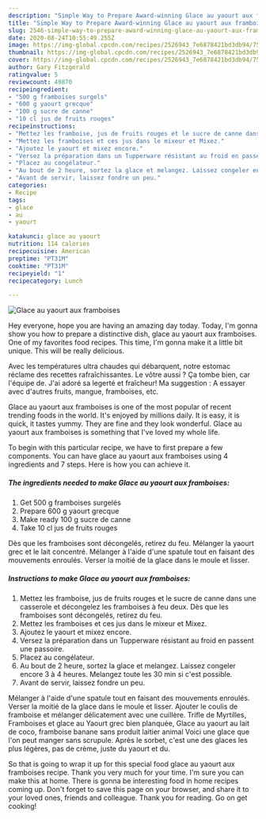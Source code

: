 ```yaml
---
description: "Simple Way to Prepare Award-winning Glace au yaourt aux framboises"
title: "Simple Way to Prepare Award-winning Glace au yaourt aux framboises"
slug: 2546-simple-way-to-prepare-award-winning-glace-au-yaourt-aux-framboises
date: 2020-08-24T10:55:49.255Z
image: https://img-global.cpcdn.com/recipes/2526943_7e6878421bd3db94/751x532cq70/glace-au-yaourt-aux-framboises-photo-principale-de-la-recette.jpg
thumbnail: https://img-global.cpcdn.com/recipes/2526943_7e6878421bd3db94/751x532cq70/glace-au-yaourt-aux-framboises-photo-principale-de-la-recette.jpg
cover: https://img-global.cpcdn.com/recipes/2526943_7e6878421bd3db94/751x532cq70/glace-au-yaourt-aux-framboises-photo-principale-de-la-recette.jpg
author: Gary Fitzgerald
ratingvalue: 5
reviewcount: 49870
recipeingredient:
- "500 g framboises surgels"
- "600 g yaourt grecque"
- "100 g sucre de canne"
- "10 cl jus de fruits rouges"
recipeinstructions:
- "Mettez les framboise, jus de fruits rouges et le sucre de canne dans une casserole et décongelez les framboises à feu deux. Dès que les framboises sont décongelés, retirez du feu."
- "Mettez les framboises et ces jus dans le mixeur et Mixez."
- "Ajoutez le yaourt et mixez encore."
- "Versez la préparation dans un Tupperware résistant au froid en passent une passoire."
- "Placez au congélateur."
- "Au bout de 2 heure, sortez la glace et melangez. Laissez congeler encore 3 à 4  heures. Melangez toute les 30 min si c&#39;est possible."
- "Avant de servir, laissez fondre un peu."
categories:
- Recipe
tags:
- glace
- au
- yaourt

katakunci: glace au yaourt 
nutrition: 114 calories
recipecuisine: American
preptime: "PT31M"
cooktime: "PT31M"
recipeyield: "1"
recipecategory: Lunch

---
```



![Glace au yaourt aux framboises](https://img-global.cpcdn.com/recipes/2526943_7e6878421bd3db94/751x532cq70/glace-au-yaourt-aux-framboises-photo-principale-de-la-recette.jpg)

Hey everyone, hope you are having an amazing day today. Today, I'm gonna show you how to prepare a distinctive dish, glace au yaourt aux framboises. One of my favorites food recipes. This time, I'm gonna make it a little bit unique. This will be really delicious.

Avec les températures ultra chaudes qui débarquent, notre estomac réclame des recettes rafraîchissantes. Le vôtre aussi ? Ça tombe bien, car l&#39;équipe de. J&#39;ai adoré sa legerté et fraîcheur! Ma suggestion : A essayer avec d&#39;autres fruits, mangue, framboises, etc.

Glace au yaourt aux framboises is one of the most popular of recent trending foods in the world. It's enjoyed by millions daily. It is easy, it is quick, it tastes yummy. They are fine and they look wonderful. Glace au yaourt aux framboises is something that I've loved my whole life.


To begin with this particular recipe, we have to first prepare a few components. You can have glace au yaourt aux framboises using 4 ingredients and 7 steps. Here is how you can achieve it.

<!--inarticleads1-->

##### The ingredients needed to make Glace au yaourt aux framboises:

1. Get 500 g framboises surgelés
1. Prepare 600 g yaourt grecque
1. Make ready 100 g sucre de canne
1. Take 10 cl jus de fruits rouges


Dès que les framboises sont décongelés, retirez du feu. Mélanger la yaourt grec et le lait concentré. Mélanger à l&#39;aide d&#39;une spatule tout en faisant des mouvements enroulés. Verser la moitié de la glace dans le moule et lisser. 

<!--inarticleads2-->

##### Instructions to make Glace au yaourt aux framboises:

1. Mettez les framboise, jus de fruits rouges et le sucre de canne dans une casserole et décongelez les framboises à feu deux. Dès que les framboises sont décongelés, retirez du feu.
1. Mettez les framboises et ces jus dans le mixeur et Mixez.
1. Ajoutez le yaourt et mixez encore.
1. Versez la préparation dans un Tupperware résistant au froid en passent une passoire.
1. Placez au congélateur.
1. Au bout de 2 heure, sortez la glace et melangez. Laissez congeler encore 3 à 4  heures. Melangez toute les 30 min si c&#39;est possible.
1. Avant de servir, laissez fondre un peu.


Mélanger à l&#39;aide d&#39;une spatule tout en faisant des mouvements enroulés. Verser la moitié de la glace dans le moule et lisser. Ajouter le coulis de framboise et mélanger délicatement avec une cuillère. Trifle de Myrtilles, Framboises et glace au Yaourt grec bien planquée, Glace au yaourt au lait de coco, framboise banane sans produit laitier animal Voici une glace que l&#39;on peut manger sans scrupule. Après le sorbet, c&#39;est une des glaces les plus légères, pas de crème, juste du yaourt et du. 

So that is going to wrap it up for this special food glace au yaourt aux framboises recipe. Thank you very much for your time. I'm sure you can make this at home. There is gonna be interesting food in home recipes coming up. Don't forget to save this page on your browser, and share it to your loved ones, friends and colleague. Thank you for reading. Go on get cooking!
